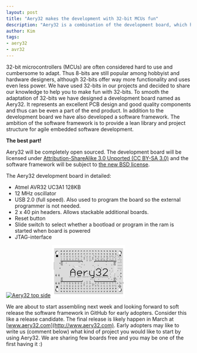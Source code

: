 ```yaml
---
layout: post
title: "Aery32 makes the development with 32-bit MCUs fun"
description: "Aery32 is a combination of the development board, which has AVR32 microcontroller, and software framework for rapid prototyping."
author: Kim
tags:
- aery32
- avr32
---
```


32-bit microcontrollers (MCUs) are often considered hard to use and cumbersome to adapt. Thus 8-bits are still popular among hobbyist and hardware designers, although 32-bits offer way more functionality and uses even less power. We have used 32-bits in our projects and decided to share our knowledge to help you to make fun with 32-bits. To smooth the adaptation of 32-bits we have designed a development board named as Aery32. It represents an excellent PCB design and good quality components and thus can be even a part of the end product. In addition to the development board we have also developed a software framework. The ambition of the software framework is to provide a lean library and project structure for agile embedded software development.

__The best part!__

Aery32 will be completely open sourced. The development board will be licensed under [Attribution-ShareAlike 3.0 Unported (CC BY-SA 3.0)](http://creativecommons.org/licenses/by-sa/3.0/) and the software framework will be subject to [the new BSD license](http://www.opensource.org/licenses/BSD-3-Clause).

The Aery32 development board in detailed:

- Atmel AVR32 UC3A1 128KB
- 12 MHz oscillator
- USB 2.0 (full speed). Also used to program the board so the external programmer is not needed.
- 2 x 40 pin headers. Allows stackable additional boards.
- Reset button
- Slide switch to select whether a bootload or program in the ram is started when board is powered
- JTAG-interface

<a class="fancy" href="/images/aery32top.png" title="Aery32 top side">
<img itemprop="image" src="{{ site.url }}/images/thumbs/aery32top.png" alt="Aery32 top side" /></a>
<a class="fancy" href="/images/aery32bottom.png" title="Aery32 bottom side">
<img src="/images/thumbs/aery32bottom.png" alt="Aery32 bottom side" /></a>

We are about to start assembling next week and looking forward to soft release the software framework in GitHub for early adopters. Consider this like a release candidate. The final release is likely happen in March at [www.aery32.com](http://www.aery32.com). Early adopters may like to write us (comment below) what kind of project you would like to start by using Aery32. We are sharing few boards free and you may be one of the first having it :)


